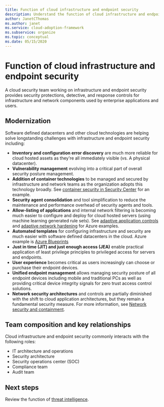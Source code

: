 ```yaml
---
title: Function of cloud infrastructure and endpoint security
description: Understand the function of cloud infrastructure and endpoint security.
author: JanetCThomas
ms.author: janet
ms.service: cloud-adoption-framework
ms.subservice: organize
ms.topic: conceptual
ms.date: 05/15/2020
---
```


# Function of cloud infrastructure and endpoint security

A cloud security team working on infrastructure and endpoint security provides security protections, detective, and response controls for infrastructure and network components used by enterprise applications and users.

## Modernization

Software defined datacenters and other cloud technologies are helping solve longstanding challenges with infrastructure and endpoint security including:

- **Inventory and configuration error discovery** are much more reliable for cloud hosted assets as they're all immediately visible (vs. A physical datacenter).
- **Vulnerability management** evolving into a critical part of overall security posture management.
- **Addition of container technologies** to be managed and secured by infrastructure and network teams as the organization adopts this technology broadly. See [container security in Security Center](/azure/security-center/container-security) for an example.
- **Security agent consolidation** and tool simplification to reduce the maintenance and performance overhead of security agents and tools.
- **Allow-listing of applications** and internal network filtering is becoming much easier to configure and deploy for cloud hosted servers (using machine learning generated rule sets). See [adaptive application controls](/azure/security-center/security-center-adaptive-application) and [adaptive network hardening](/azure/security-center/security-center-adaptive-network-hardening) for Azure examples.
- **Automated templates** for configuring infrastructure and security are much easier with software defined datacenters in the cloud. Azure example is [Azure Blueprints](/azure/governance/blueprints/overview)
- **Just in time (JIT) and just enough access (JEA)** enable practical application of least privilege principles to privileged access for servers and endpoints.
- **User experience** becomes critical as users increasingly can choose or purchase their endpoint devices.
- **Unified endpoint management** allows managing security posture of all endpoint devices including mobile and traditional PCs as well as providing critical device integrity signals for zero trust access control solutions.
- **Network security architectures** and controls are partially diminished with the shift to cloud application architectures, but they remain a fundamental security measure. For more information, see [Network security and containment](/azure/architecture/framework/security/network-security-containment).

## Team composition and key relationships

Cloud infrastructure and endpoint security commonly interacts with the following roles:

- IT architecture and operations
- Security architecture
- Security operations center (SOC)
- Compliance team
- Audit team

## Next steps

Review the function of [threat intelligence](./cloud-security-threat-intelligence.md).
